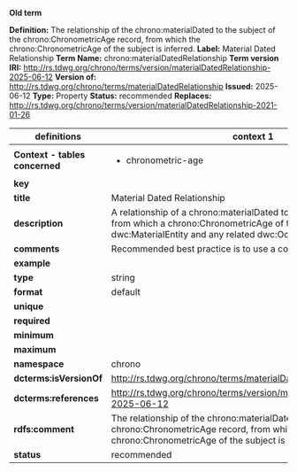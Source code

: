 **Old term**

**Definition:** The relationship of the chrono:materialDated to the subject of the chrono:ChronometricAge record, from which the chrono:ChronometricAge of the subject is inferred.
**Label:** Material Dated Relationship
**Term Name:** chrono:materialDatedRelationship
**Term version IRI:** http://rs.tdwg.org/chrono/terms/version/materialDatedRelationship-2025-06-12
**Version of:** http://rs.tdwg.org/chrono/terms/materialDatedRelationship
**Issued:** 2025-06-12
**Type:** Property
**Status:** recommended
**Replaces:** http://rs.tdwg.org/chrono/terms/version/materialDatedRelationship-2021-01-26


| definitions | context 1 |
|-|-|
| **Context - tables concerned** | <ul><li>chronometric-age</li></ul> |
| **key** |  |
| **title** | Material Dated Relationship |
| **description** | A relationship of a chrono:materialDated to a dwc:MaterialEntity, from which a chrono:ChronometricAge of the related dwc:MaterialEntity and any related dwc:Occurrence is inferred. |
| **comments** | Recommended best practice is to use a controlled vocabulary. |
| **example** |  |
| **type** | string |
| **format** | default |
| **unique** |  |
| **required** |  |
| **minimum** |  |
| **maximum** |  |
| **namespace** | chrono |
| **dcterms:isVersionOf** | http://rs.tdwg.org/chrono/terms/materialDatedRelationship |
| **dcterms:references** | http://rs.tdwg.org/chrono/terms/version/materialDatedRelationship-2025-06-12 |
| **rdfs:comment** | The relationship of the chrono:materialDated to the subject of the chrono:ChronometricAge record, from which the chrono:ChronometricAge of the subject is inferred. |
| **status** | recommended |
